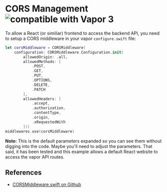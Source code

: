 # CORS Management ![][image-1]

To allow a React (or similiar) frontend to access the backend API, you need to setup a CORS middleware in your vapor `configure.swift` file:

```swift
let corsMiddleware = CORSMiddleware(
	configuration: CORSMiddleware.Configuration.init(
		allowedOrigin: .all,
		allowedMethods: [
			.POST,
			.GET,
			.PUT,
			.OPTIONS,
			.DELETE,
			.PATCH
		],
		allowedHeaders: [
			.accept, 
			.authorization, 
			.contentType, 
			.origin, 
			.xRequestedWith
		]))
middlewares.use(corsMiddleware)
```

**Note:** This is the default parameters expanded so you can see them without digging into the code. Maybe you'll need to adjust the parameters. That said, it has been tested and this example allows a default React website to access the vapor API routes.

## References
- [CORSMiddleware.swift on Github][1]

[1]:	https://github.com/vapor/vapor/blob/master/Sources/Vapor/Middleware/CORSMiddleware.swift

[image-1]:	img/vapor3_20.jpg "compatible with Vapor 3"